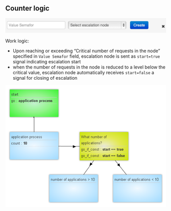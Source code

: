 ## Counter logic
![semafor_counter](../img/create/semafor_counter.png)

Work logic:

 - Upon reaching or exceeding “Critical number of requests in the node” specified in `Value Semafor` field, escalation node is sent as `start=true` signal indicating escalation start
 -   when the number of requests in the node is reduced to a level below the critical value, escalation node automatically receives `start=false` a signal for closing of escalation

![semafor_counter_example](../img/create/semafor_counter_1.png)

